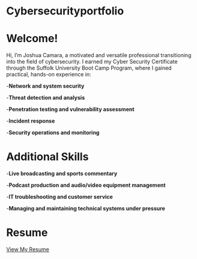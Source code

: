 # Cybersecurityportfolio

# Welcome!
Hi, I’m Joshua Camara, a motivated and versatile professional transitioning into the field of cybersecurity. I earned my Cyber Security Certificate through the Suffolk University Boot Camp Program, where I gained practical, hands-on experience in:

 -**Network and system security**

 -**Threat detection and analysis**

  -**Penetration testing and vulnerability assessment**

  -**Incident response**

  -**Security operations and monitoring**

  # Additional Skills

  -**Live broadcasting and sports commentary**

  -**Podcast production and audio/video equipment management**

  -**IT troubleshooting and customer service**

  -**Managing and maintaining technical systems under pressure**

# Resume

[View My Resume](Resume1.pdf)




